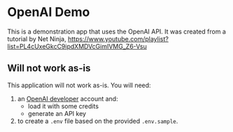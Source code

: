 # OpenAI Demo
This is a demonstration app that uses the OpenAI API. It was created from a tutorial by Net Ninja, https://www.youtube.com/playlist?list=PL4cUxeGkcC9ipdXMDVcGimIVMG_Z6-Vsu

## Will not work as-is
This application will not work as-is. You will need:

1. an [OpenAI developer](https://platform.openai.com/docs/overview) account and:
   - load it with some credits
   - generate an API key
2. to create a `.env` file based on the provided `.env.sample`.
